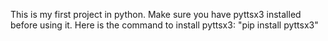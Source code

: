This is my first project in python.
Make sure you have pyttsx3 installed before using it.
Here is the command to install pyttsx3:
"pip install pyttsx3"
